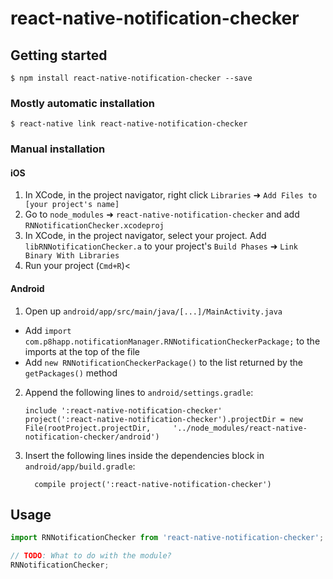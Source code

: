 
# react-native-notification-checker

## Getting started

`$ npm install react-native-notification-checker --save`

### Mostly automatic installation

`$ react-native link react-native-notification-checker`

### Manual installation


#### iOS

1. In XCode, in the project navigator, right click `Libraries` ➜ `Add Files to [your project's name]`
2. Go to `node_modules` ➜ `react-native-notification-checker` and add `RNNotificationChecker.xcodeproj`
3. In XCode, in the project navigator, select your project. Add `libRNNotificationChecker.a` to your project's `Build Phases` ➜ `Link Binary With Libraries`
4. Run your project (`Cmd+R`)<

#### Android

1. Open up `android/app/src/main/java/[...]/MainActivity.java`
  - Add `import com.p8happ.notificationManager.RNNotificationCheckerPackage;` to the imports at the top of the file
  - Add `new RNNotificationCheckerPackage()` to the list returned by the `getPackages()` method
2. Append the following lines to `android/settings.gradle`:
  	```
  	include ':react-native-notification-checker'
  	project(':react-native-notification-checker').projectDir = new File(rootProject.projectDir, 	'../node_modules/react-native-notification-checker/android')
  	```
3. Insert the following lines inside the dependencies block in `android/app/build.gradle`:
  	```
      compile project(':react-native-notification-checker')
  	```


## Usage
```javascript
import RNNotificationChecker from 'react-native-notification-checker';

// TODO: What to do with the module?
RNNotificationChecker;
```
  